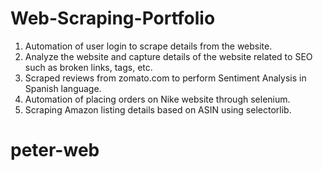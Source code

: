 # Web-Scraping-Portfolio

1. Automation of user login to scrape details from the website.
2. Analyze the website and capture details of the website related to SEO such as broken links, tags, etc.
3. Scraped reviews from zomato.com to perform Sentiment Analysis in Spanish language.
4. Automation of placing orders on Nike website through selenium.
5. Scraping Amazon listing details based on ASIN using selectorlib.
# peter-web
